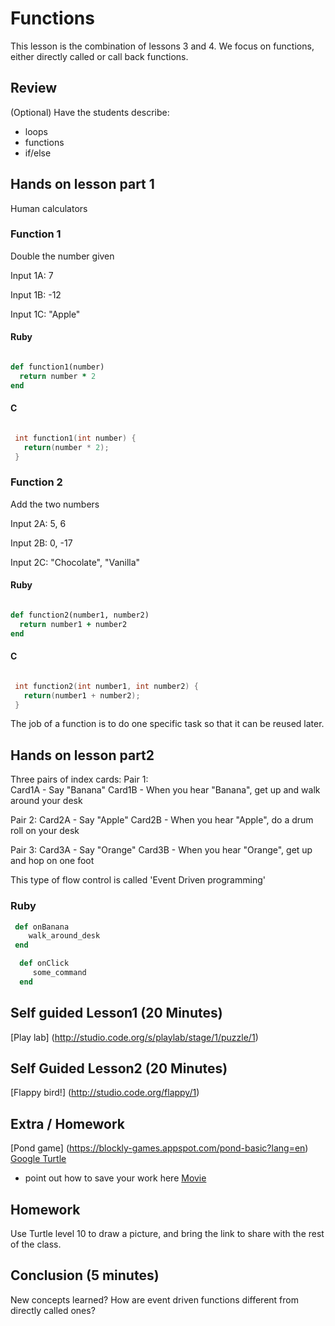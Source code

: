 # Functions
This lesson is the combination of lessons 3 and 4. We focus on functions, 
either directly called or call back functions. 

## Review
(Optional) Have the students describe:

 * loops 
 * functions 
 * if/else

## Hands on lesson part 1

Human calculators

### Function 1
Double the number given

Input 1A: 7

Input 1B:  -12

Input 1C:  "Apple"

#### Ruby
```ruby

def function1(number)
  return number * 2
end

```

#### C
```C

 int function1(int number) {
   return(number * 2);
 }

```
### Function 2
Add the two numbers

Input 2A:   5, 6 

Input 2B:   0, -17

Input 2C:   "Chocolate", "Vanilla"

#### Ruby
```ruby

def function2(number1, number2)
  return number1 + number2
end

```

#### C
```C

 int function2(int number1, int number2) {
   return(number1 + number2);
 }

```
The job of a function is to do one specific task so that it can be reused later. 

## Hands on lesson part2

Three pairs of index cards:
Pair 1:  
  Card1A - Say "Banana"
  Card1B - When you hear "Banana",  get up and walk around your desk

Pair 2: 
  Card2A - Say "Apple"
  Card2B - When you hear "Apple", do a drum roll on your desk

Pair 3:
  Card3A - Say "Orange"
  Card3B - When you hear "Orange", get up and hop on one foot

This type of flow control is called 'Event Driven programming'

### Ruby
```ruby
 def onBanana
    walk_around_desk
 end
```

```ruby
  def onClick
     some_command
  end
```

## Self guided Lesson1 (20 Minutes)
[Play lab] (http://studio.code.org/s/playlab/stage/1/puzzle/1)

## Self Guided Lesson2 (20 Minutes)

[Flappy bird!] (http://studio.code.org/flappy/1)

## Extra / Homework 
[Pond game] (https://blockly-games.appspot.com/pond-basic?lang=en)
[Google Turtle](https://blockly-games.appspot.com/turtle?lang=en)
* point out how to save your work here
[Movie](https://blockly-games.appspot.com/movie?lang=en)

## Homework 
Use Turtle level 10 to draw a picture, and bring the link to share with the rest of the class. 

## Conclusion (5 minutes)
New concepts learned? How are event driven functions different from directly called ones?